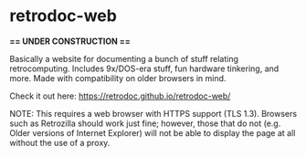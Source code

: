 # retrodoc-web
**== UNDER CONSTRUCTION ==**

Basically a website for documenting a bunch of stuff relating retrocomputing. Includes 9x/DOS-era stuff, fun hardware tinkering, and more. Made with compatibility on older browsers in mind.

Check it out here: https://retrodoc.github.io/retrodoc-web/

NOTE: This requires a web browser with HTTPS support (TLS 1.3). Browsers such as Retrozilla should work just fine; however, those that do not (e.g. Older versions of Internet Explorer) will not be able to display the page at all without the use of a proxy.
